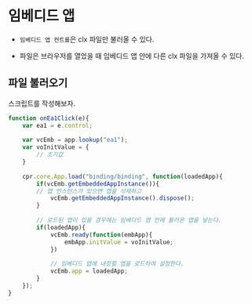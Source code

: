 # 임베디드 앱

- `임베디드 앱 컨트롤`은 clx 파일만 불러올 수 있다.

- 파일은 브라우저를 열었을 때 임베디드 앱 안에 다른 clx 파일을 가져올 수 있다.

## 파일 불러오기

스크립트를 작성해보자.

```js
function onEa1Click(e){
	var ea1 = e.control;
	
	var vcEmb = app.lookup("ea1");
	var voInitValue = {
		// 초기값
	}
	
	cpr.core.App.load("binding/binding", function(loadedApp){
		if(vcEmb.getEmbeddedAppInstance()){
		// 앱 인스턴스가 있으면 앱을 삭제하고
			vcEmb.getEmbeddedAppInstance().dispose();
		}
		
		// 로드된 앱이 있을 경우에는 임베디드 앱 안에 불러온 앱을 넣는다.
		if(loadedApp){
			vcEmb.ready(function(embApp){
				embApp.initValue = voInitValue;
			})
			
			// 임베디드 앱에 내장할 앱을 로드하여 설정한다.
			vcEmb.app = loadedApp;
		}
	});
}
```